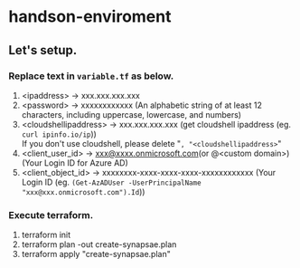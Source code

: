 # handson-enviroment

## Let's setup.
### Replace text in `variable.tf` as below.
1. \<ipaddress\> -> xxx.xxx.xxx.xxx
1. \<password\>  -> xxxxxxxxxxxx (An alphabetic string of at least 12 characters, including uppercase, lowercase, and numbers)
1. \<cloudshellipaddress\> -> xxx.xxx.xxx.xxx (get cloudshell ipaddress (eg. ```curl ipinfo.io/ip```)) </br> If you don't use cloudshell, please delete "```, "<cloudshellipaddress>```"
1. \<client_user_id\> -> xxx@xxxx.onmicrosoft.com(or @\<custom domain\>) (Your Login ID for Azure AD)
1. \<client_object_id\> -> xxxxxxxx-xxxx-xxxx-xxxx-xxxxxxxxxxxx (Your Login ID (eg. ```(Get-AzADUser -UserPrincipalName "xxx@xxx.onmicrosoft.com").Id```))
### Execute terraform.
1. terraform init
1. terraform plan -out create-synapsae.plan
1. terraform apply "create-synapsae.plan"

